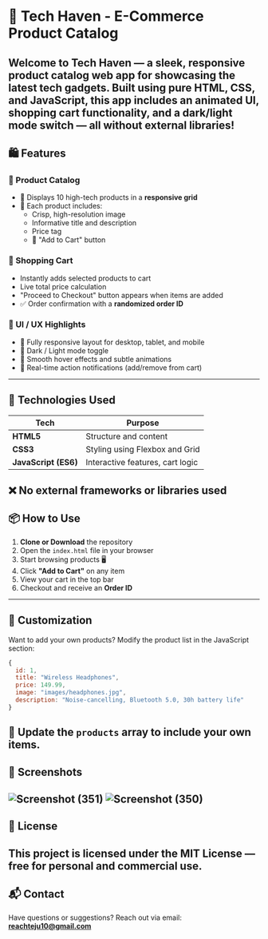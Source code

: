 # 🚀 Tech Haven - E-Commerce Product Catalog
Welcome to **Tech Haven** — a sleek, responsive product catalog web app for showcasing the latest tech gadgets. Built using pure HTML, CSS, and JavaScript, this app includes an animated UI, shopping cart functionality, and a dark/light mode switch — all without external libraries!
---
## 🛍️ Features
### 🧾 Product Catalog
* 🎯 Displays 10 high-tech products in a **responsive grid**
* 📸 Each product includes:
  * Crisp, high-resolution image
  * Informative title and description
  * Price tag
  * 🎯 "Add to Cart" button
### 🛒 Shopping Cart
* Instantly adds selected products to cart
* Live total price calculation
* "Proceed to Checkout" button appears when items are added
* ✅ Order confirmation with a **randomized order ID**
### 🎨 UI / UX Highlights
* 📱 Fully responsive layout for desktop, tablet, and mobile
* 🌙 Dark / Light mode toggle
* 💫 Smooth hover effects and subtle animations
* 🔔 Real-time action notifications (add/remove from cart)
---
## 🧰 Technologies Used
| Tech                                       | Purpose                          |
| ------------------------------------------ | -------------------------------- |
| **HTML5**                                  | Structure and content            |
| **CSS3**                                   | Styling using Flexbox and Grid   |
| **JavaScript (ES6)**                       | Interactive features, cart logic |
❌ No external frameworks or libraries used                               
---
## 📦 How to Use

1. **Clone or Download** the repository
2. Open the `index.html` file in your browser
3. Start browsing products 🖥️
4. Click **"Add to Cart"** on any item
5. View your cart in the top bar
6. Checkout and receive an **Order ID**
---
## 🔧 Customization
Want to add your own products? Modify the product list in the JavaScript section:
```javascript
{
  id: 1,
  title: "Wireless Headphones",
  price: 149.99,
  image: "images/headphones.jpg",
  description: "Noise-cancelling, Bluetooth 5.0, 30h battery life"
}
```
📁 Update the `products` array to include your own items.
---
## 📸 Screenshots
![Screenshot (351)](https://github.com/user-attachments/assets/5f646330-8b22-4dc9-b385-d3a42d8a3a15)
![Screenshot (350)](https://github.com/user-attachments/assets/7ce4ef2a-e984-480d-838b-87397bbc0d9c)
---
## 📄 License
This project is licensed under the **MIT License** — free for personal and commercial use.
---
## 📬 Contact
Have questions or suggestions? Reach out via email: **reachteju10@gmail.com**
